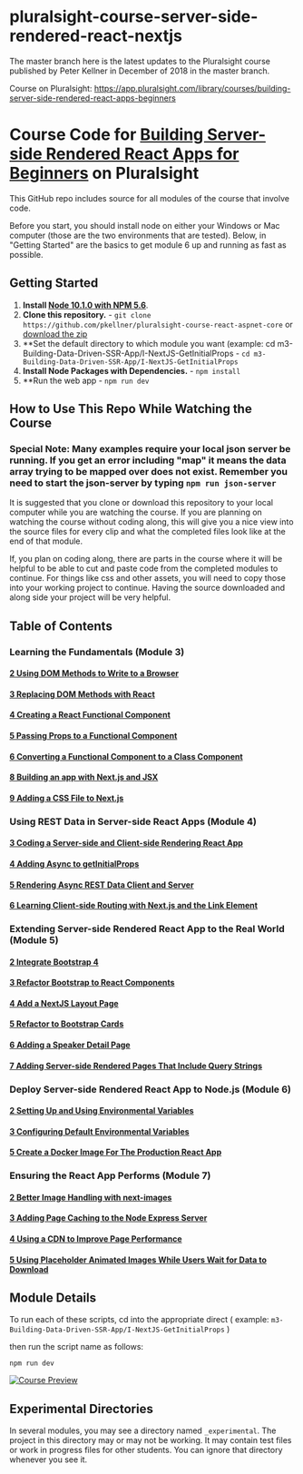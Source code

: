 # pluralsight-course-server-side-rendered-react-nextjs
The master branch here is the latest updates to the Pluralsight course published by Peter Kellner in December of 2018 in the master branch.

Course on Pluralsight:
https://app.pluralsight.com/library/courses/building-server-side-rendered-react-apps-beginners

# Course Code for [Building Server-side Rendered React Apps for Beginners](https://app.pluralsight.com/profile/author/peter-kellner) on Pluralsight

This GitHub repo includes source for all modules of the course that involve code.

Before you start, you should install node on either your Windows or Mac computer (those are the two environments that are tested). Below, in
"Getting Started" are the basics to get module 6 up and running as fast as possible.

## Getting Started
1. **Install [Node 10.1.0 with NPM 5.6](https://nodejs.org)**. 
2. **Clone this repository.** - `git clone https://github.com/pkellner/pluralsight-course-react-aspnet-core` or [download the zip](https://github.com/pkellner/pluralsight-course-server-side-rendered-react-nextjs/archive/master.zip)
3. **Set the default directory to which module you want (example: cd m3-Building-Data-Driven-SSR-App/I-NextJS-GetInitialProps - `cd m3-Building-Data-Driven-SSR-App/I-NextJS-GetInitialProps`
4. **Install Node Packages with Dependencies.** - `npm install`
5. **Run the web app - `npm run dev` 

## How to Use This Repo While Watching the Course

### Special Note: Many examples require your local json server be running. If you get an error including "map" it means the data array trying to be mapped over does not exist.  Remember you need to start the json-server by typing `npm run json-server`

It is suggested that you clone or download this repository to your
local computer while you are watching the course. If you are planning on 
watching the course without coding along, this will give you 
a nice view into the source files for every clip and what the 
completed files look like at the end of that module.

If, you plan on coding along, there are parts in the course
where it will be helpful to be able to cut and paste
code from the completed modules to continue. For things like
css and other assets, you will need to copy those into
your working project to continue. Having the source downloaded and along
side your project will be very helpful.

## Table of Contents

### Learning the Fundamentals (Module 3)

#### [2 Using DOM Methods to Write to a Browser](https://github.com/pkellner/pluralsight-course-server-side-rendered-react-nextjs/tree/master/m3-Learning-the-Fundamentals/02-Using-Dom-Methods-to-Write-To-Browser)
#### [3 Replacing DOM Methods with React](https://github.com/pkellner/pluralsight-course-server-side-rendered-react-nextjs/tree/master/m3-Learning-the-Fundamentals/03-Replacing-DOM-Methods-With-React)
#### [4 Creating a React Functional Component](https://github.com/pkellner/pluralsight-course-server-side-rendered-react-nextjs/tree/master/m3-Learning-the-Fundamentals/04-Creating-a-React-Functional-Component)
#### [5 Passing Props to a Functional Component](https://github.com/pkellner/pluralsight-course-server-side-rendered-react-nextjs/tree/master/m3-Learning-the-Fundamentals/05-Passing-Props-to-a-Component)
#### [6 Converting a Functional Component to a Class Component](https://github.com/pkellner/pluralsight-course-server-side-rendered-react-nextjs/tree/master/m3-Learning-the-Fundamentals/06-Converting-a-Functional-Component-to-Class-Component)
#### [8 Building an app with Next.js and JSX](https://github.com/pkellner/pluralsight-course-server-side-rendered-react-nextjs/tree/master/m3-Learning-the-Fundamentals/08-Building-an-App-with-Nextjs-and-JSX)
#### [9 Adding a CSS File to Next.js](https://github.com/pkellner/pluralsight-course-server-side-rendered-react-nextjs/tree/master/m3-Learning-the-Fundamentals/09-Integrating-a-CSS-File-into-the-Nextjs-Project)

### Using REST Data in Server-side React Apps (Module 4)

#### [3 Coding a Server-side and Client-side Rendering React App](https://github.com/pkellner/pluralsight-course-server-side-rendered-react-nextjs/tree/master/m4-Using-REST-Data-in-Server-side/03-Coding-a-Server-and-Client-side-Rendering-Solution)
#### [4 Adding Async to getInitialProps](https://github.com/pkellner/pluralsight-course-server-side-rendered-react-nextjs/tree/master/m4-Using-REST-Data-in-Server-side/04-Taking-Nextjs-GetInitialProps-to-Async-by-promise)
#### [5 Rendering Async REST Data Client and Server](https://github.com/pkellner/pluralsight-course-server-side-rendered-react-nextjs/tree/master/m4-Using-REST-Data-in-Server-side/05-Rendering-Async-REST-Data-Server-and-Client-side)
#### [6 Learning Client-side Routing with Next.js and the Link Element](https://github.com/pkellner/pluralsight-course-server-side-rendered-react-nextjs/tree/master/m4-Using-REST-Data-in-Server-side/06-Learn-Client-side-Page-Routing-with-NextJS-Link-Element)

### Extending Server-side Rendered React App to the Real World (Module 5)

#### [2 Integrate Bootstrap 4](https://github.com/pkellner/pluralsight-course-server-side-rendered-react-nextjs/tree/master/m5-Extending-Your-Server-side-Rendered-App-to-Real-World/02-Integrate-Bootstrap-4)
#### [3 Refactor Bootstrap to React Components](https://github.com/pkellner/pluralsight-course-server-side-rendered-react-nextjs/tree/master/m5-Extending-Your-Server-side-Rendered-App-to-Real-World/03-Refactoring-Static-Bootstrap-to-React-Components)
#### [4 Add a NextJS Layout Page](https://github.com/pkellner/pluralsight-course-server-side-rendered-react-nextjs/tree/master/m5-Extending-Your-Server-side-Rendered-App-to-Real-World/04-Add-a-Layout-Page-with-the-Nextjs-app-file)
#### [5 Refactor to Bootstrap Cards](https://github.com/pkellner/pluralsight-course-server-side-rendered-react-nextjs/tree/master/m5-Extending-Your-Server-side-Rendered-App-to-Real-World/05-More-Detailed-Refactoring-Bootstrap-Cards)
#### [6 Adding a Speaker Detail Page](https://github.com/pkellner/pluralsight-course-server-side-rendered-react-nextjs/tree/master/m5-Extending-Your-Server-side-Rendered-App-to-Real-World/06-Adding-a-Speaker-Detail-Page-That-Works-Client-side-Only)
#### [7 Adding Server-side Rendered Pages That Include Query Strings](https://github.com/pkellner/pluralsight-course-server-side-rendered-react-nextjs/tree/master/m5-Extending-Your-Server-side-Rendered-App-to-Real-World/07-Server-side-Rendering-Landing-Page-with-Query-Params)

### Deploy Server-side Rendered React App to Node.js (Module 6)

#### [2 Setting Up and Using Environmental Variables](https://github.com/pkellner/pluralsight-course-server-side-rendered-react-nextjs/tree/master/m6-Deploying-to-Node-Server/02-Setting-up-and-Using-Environmental-Variables)
#### [3 Configuring Default Environmental Variables](https://github.com/pkellner/pluralsight-course-server-side-rendered-react-nextjs/tree/master/m6-Deploying-to-Node-Server/03-Configuring-Default-Environmental-Variables)
#### [5 Create a Docker Image For The Production React App](https://github.com/pkellner/pluralsight-course-server-side-rendered-react-nextjs/tree/master/m6-Deploying-to-Node-Server/05-Create-a-Docker-Image-and-Container)

### Ensuring the React App Performs (Module 7)

#### [2 Better Image Handling with next-images](https://github.com/pkellner/pluralsight-course-server-side-rendered-react-nextjs/tree/master/m7-Ensuring-Your-App-Performs/02-Better-Image-Handling-with-next-images)
#### [3 Adding Page Caching to the Node Express Server](https://github.com/pkellner/pluralsight-course-server-side-rendered-react-nextjs/tree/master/m7-Ensuring-Your-App-Performs/03-Adding-Page-Caching-to-the-Node-Express-Server)
#### [4 Using a CDN to Improve Page Performance](https://github.com/pkellner/pluralsight-course-server-side-rendered-react-nextjs/tree/master/m7-Ensuring-Your-App-Performs/04-Using-a-CDN-for-JavaScript-CSS-Images)
#### [5 Using Placeholder Animated Images While Users Wait for Data to Download](https://github.com/pkellner/pluralsight-course-server-side-rendered-react-nextjs/tree/master/m7-Ensuring-Your-App-Performs/05-Using-Placeholder-images-While-Waiting-for-Data)





## Module Details

To run each of these scripts, cd into the appropriate direct ( example: `m3-Building-Data-Driven-SSR-App/I-NextJS-GetInitialProps` ) 

then run the script name as follows:

`npm run dev`


[![Course Preview](https://img.youtube.com/vi/rJSXRGegxFw/0.jpg)](https://www.youtube.com/watch?v=rJSXRGegxFw)

## Experimental Directories

In several modules, you may see a directory named `_experimental`.  The project in this directory may or may not be working. It may contain 
test files or work in progress files for other students. You can ignore that directory whenever you see it.







